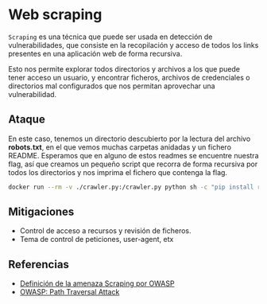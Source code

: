 # Web scraping

`Scraping` es una técnica que puede ser usada en detección de vulnerabilidades, que consiste en la recopilación y acceso de todos los links presentes en una aplicación web de forma recursiva. 

Esto nos permite explorar todos directorios y archivos a los que puede tener acceso un usuario, y encontrar ficheros, archivos de credenciales o directorios mal configurados que nos permitan aprovechar una vulnerabilidad.

## Ataque 
En este caso, tenemos un directorio descubierto por la lectura del archivo **robots.txt**, en el que vemos muchas carpetas anidadas y un fichero README. Esperamos que en alguno de estos readmes se encuentre nuestra flag, así que creamos un pequeño script que recorra de forma recursiva por todos los directorios y nos imprima el fichero que contenga la flag.

```bash
docker run --rm -v ./crawler.py:/crawler.py python sh -c "pip install requests bs4; python crawler.py http://<IP>/.hidden/"
```

## Mitigaciones
- Control de acceso a recursos y revisión de ficheros.
- Tema de control de peticiones, user-agent, etx

## Referencias

- [Definición de la amenaza Scraping por OWASP](https://owasp.org/www-project-automated-threats-to-web-applications/assets/oats/EN/OAT-011_Scraping)
- [OWASP: Path Traversal Attack](https://owasp.org/www-community/attacks/Path_Traversal)